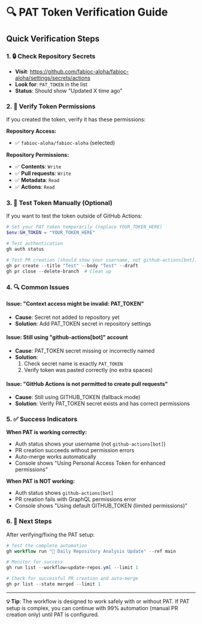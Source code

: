 # 🔍 PAT Token Verification Guide

## Quick Verification Steps

### 1. 🔒 Check Repository Secrets
- **Visit**: https://github.com/fabioc-aloha/fabioc-aloha/settings/secrets/actions
- **Look for**: `PAT_TOKEN` in the list
- **Status**: Should show "Updated X time ago"

### 2. 🔑 Verify Token Permissions
If you created the token, verify it has these permissions:

**Repository Access:**
- ✅ `fabioc-aloha/fabioc-aloha` (selected)

**Repository Permissions:**
- ✅ **Contents**: `Write`
- ✅ **Pull requests**: `Write`
- ✅ **Metadata**: `Read`
- ✅ **Actions**: `Read`

### 3. 🧪 Test Token Manually (Optional)
If you want to test the token outside of GitHub Actions:

```powershell
# Set your PAT token temporarily (replace YOUR_TOKEN_HERE)
$env:GH_TOKEN = "YOUR_TOKEN_HERE"

# Test authentication
gh auth status

# Test PR creation (should show your username, not github-actions[bot])
gh pr create --title "Test" --body "Test" --draft
gh pr close --delete-branch  # Clean up
```

### 4. 🔍 Common Issues

#### Issue: "Context access might be invalid: PAT_TOKEN"
- **Cause**: Secret not added to repository yet
- **Solution**: Add PAT_TOKEN secret in repository settings

#### Issue: Still using "github-actions[bot]" account
- **Cause**: PAT_TOKEN secret missing or incorrectly named
- **Solution**:
  1. Check secret name is exactly `PAT_TOKEN`
  2. Verify token was pasted correctly (no extra spaces)

#### Issue: "GitHub Actions is not permitted to create pull requests"
- **Cause**: Still using GITHUB_TOKEN (fallback mode)
- **Solution**: Verify PAT_TOKEN secret exists and has correct permissions

### 5. ✅ Success Indicators

**When PAT is working correctly:**
- Auth status shows your username (not `github-actions[bot]`)
- PR creation succeeds without permission errors
- Auto-merge works automatically
- Console shows "Using Personal Access Token for enhanced permissions"

**When PAT is NOT working:**
- Auth status shows `github-actions[bot]`
- PR creation fails with GraphQL permissions error
- Console shows "Using default GITHUB_TOKEN (limited permissions)"

### 6. 🎯 Next Steps

After verifying/fixing the PAT setup:

```powershell
# Test the complete automation
gh workflow run "🤖 Daily Repository Analysis Update" --ref main

# Monitor for success
gh run list --workflow=update-repos.yml --limit 1

# Check for successful PR creation and auto-merge
gh pr list --state merged --limit 1
```

---

**💡 Tip**: The workflow is designed to work safely with or without PAT. If PAT setup is complex, you can continue with 99% automation (manual PR creation only) until PAT is configured.
